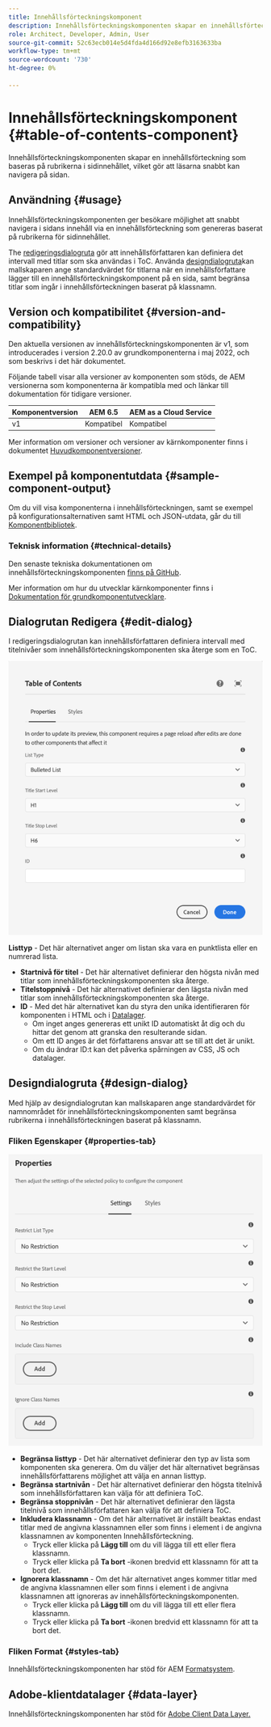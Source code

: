 ```yaml
---
title: Innehållsförteckningskomponent
description: Innehållsförteckningskomponenten skapar en innehållsförteckning som baseras på rubrikerna i sidinnehållet, vilket gör att läsarna snabbt kan navigera på sidan.
role: Architect, Developer, Admin, User
source-git-commit: 52c63ecb014e5d4fda4d166d92e8efb3163633ba
workflow-type: tm+mt
source-wordcount: '730'
ht-degree: 0%

---
```


# Innehållsförteckningskomponent {#table-of-contents-component}

Innehållsförteckningskomponenten skapar en innehållsförteckning som baseras på rubrikerna i sidinnehållet, vilket gör att läsarna snabbt kan navigera på sidan.

## Användning {#usage}

Innehållsförteckningskomponenten ger besökare möjlighet att snabbt navigera i sidans innehåll via en innehållsförteckning som genereras baserat på rubrikerna för sidinnehållet.

The [redigeringsdialogruta](#edit-dialog) gör att innehållsförfattaren kan definiera det intervall med titlar som ska användas i ToC. Använda [designdialogruta](#design-dialog)kan mallskaparen ange standardvärdet för titlarna när en innehållsförfattare lägger till en innehållsförteckningskomponent på en sida, samt begränsa titlar som ingår i innehållsförteckningen baserat på klassnamn.

## Version och kompatibilitet {#version-and-compatibility}

Den aktuella versionen av innehållsförteckningskomponenten är v1, som introducerades i version 2.20.0 av grundkomponenterna i maj 2022, och som beskrivs i det här dokumentet.

Följande tabell visar alla versioner av komponenten som stöds, de AEM versionerna som komponenterna är kompatibla med och länkar till dokumentation för tidigare versioner.

| Komponentversion | AEM 6.5 | AEM as a Cloud Service |
|---|---|---|
| v1 | Kompatibel | Kompatibel |

Mer information om versioner och versioner av kärnkomponenter finns i dokumentet [Huvudkomponentversioner](/help/versions.md).

## Exempel på komponentutdata {#sample-component-output}

Om du vill visa komponenterna i innehållsförteckningen, samt se exempel på konfigurationsalternativen samt HTML och JSON-utdata, går du till [Komponentbibliotek](https://adobe.com/go/aem_cmp_library_tableofcontents).

### Teknisk information {#technical-details}

Den senaste tekniska dokumentationen om innehållsförteckningskomponenten [finns på GitHub](https://adobe.com/go/aem_cmp_tech_tableofcontents_v1).

Mer information om hur du utvecklar kärnkomponenter finns i [Dokumentation för grundkomponentutvecklare](/help/developing/overview.md).

## Dialogrutan Redigera {#edit-dialog}

I redigeringsdialogrutan kan innehållsförfattaren definiera intervall med titelnivåer som innehållsförteckningskomponenten ska återge som en ToC.

![Dialogrutan Redigera i innehållsförteckningskomponenten](/help/assets/tableofcontents-edit.png)

**Listtyp** - Det här alternativet anger om listan ska vara en punktlista eller en numrerad lista.
* **Startnivå för titel** - Det här alternativet definierar den högsta nivån med titlar som innehållsförteckningskomponenten ska återge.
* **Titelstoppnivå** - Det här alternativet definierar den lägsta nivån med titlar som innehållsförteckningskomponenten ska återge.
* **ID** - Med det här alternativet kan du styra den unika identifieraren för komponenten i HTML och i [Datalager](/help/developing/data-layer/overview.md).
   * Om inget anges genereras ett unikt ID automatiskt åt dig och du hittar det genom att granska den resulterande sidan.
   * Om ett ID anges är det författarens ansvar att se till att det är unikt.
   * Om du ändrar ID:t kan det påverka spårningen av CSS, JS och datalager.

## Designdialogruta {#design-dialog}

Med hjälp av designdialogrutan kan mallskaparen ange standardvärdet för namnområdet för innehållsförteckningskomponenten samt begränsa rubrikerna i innehållsförteckningen baserat på klassnamn.

### Fliken Egenskaper {#properties-tab}

![Snabbsökningskomponentens designdialogruta](/help/assets/tableofcontents-design.png)

* **Begränsa listtyp** - Det här alternativet definierar den typ av lista som komponenten ska generera. Om du väljer det här alternativet begränsas innehållsförfattarens möjlighet att välja en annan listtyp.
* **Begränsa startnivån** - Det här alternativet definierar den högsta titelnivå som innehållsförfattaren kan välja för att definiera ToC.
* **Begränsa stoppnivån** - Det här alternativet definierar den lägsta titelnivå som innehållsförfattaren kan välja för att definiera ToC.
* **Inkludera klassnamn** - Om det här alternativet är inställt beaktas endast titlar med de angivna klassnamnen eller som finns i element i de angivna klassnamnen av komponenten Innehållsförteckning.
   * Tryck eller klicka på **Lägg till** om du vill lägga till ett eller flera klassnamn.
   * Tryck eller klicka på **Ta bort** -ikonen bredvid ett klassnamn för att ta bort det.
* **Ignorera klassnamn** - Om det här alternativet anges kommer titlar med de angivna klassnamnen eller som finns i element i de angivna klassnamnen att ignoreras av innehållsförteckningskomponenten.
   * Tryck eller klicka på **Lägg till** om du vill lägga till ett eller flera klassnamn.
   * Tryck eller klicka på **Ta bort** -ikonen bredvid ett klassnamn för att ta bort det.

### Fliken Format {#styles-tab}

Innehållsförteckningskomponenten har stöd för AEM [Formatsystem](/help/get-started/authoring.md#component-styling).

## Adobe-klientdatalager {#data-layer}

Innehållsförteckningskomponenten har stöd för [Adobe Client Data Layer.](/help/developing/data-layer/overview.md)
